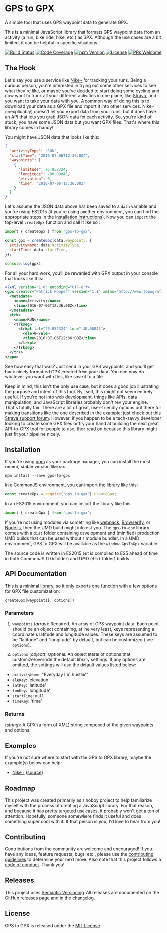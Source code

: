 # GPS to GPX

A simple tool that uses GPS waypoint data to generate GPX.

This is a minimal JavaScript library that formats GPS waypoint data from an activity (a run, bike ride, hike, etc.) as GPX. Although the use cases are a bit limited, it can be helpful in specific situations.

[![Build Status](https://img.shields.io/travis/impatrickhooper/gps-to-gpx/master.svg?style=flat-square)](https://travis-ci.org/impatrickhooper/gps-to-gpx)
[![Code Coverage](https://img.shields.io/codecov/c/github/impatrickhooper/gps-to-gpx/master.svg?style=flat-square)](https://codecov.io/gh/impatrickhooper/gps-to-gpx)
[![npm Version](https://img.shields.io/npm/v/gps-to-gpx.svg?style=flat-square)](https://www.npmjs.com/package/gps-to-gpx)
[![License](https://img.shields.io/github/license/mashape/apistatus.svg?style=flat-square)](https://github.com/impatrickhooper/gps-to-gpx/blob/master/LICENSE)
[![PRs Welcome](https://img.shields.io/badge/PRs-welcome-brightgreen.svg?style=flat-square)](https://github.com/impatrickhooper/gps-to-gpx/blob/master/CONTRIBUTING.md)

## The Hook

Let's say you use a service like [Nike+](https://www.nike.com/US/en_US/p/activity) for tracking your runs. Being a curious person, you're interested in trying out some other services to see what they're like, or maybe you've decided to start doing some cycling and now want to track all your different activities in one place, like [Strava](https://www.strava.com/dashboard), and you want to take your data with you. A common way of doing this is to download your data as a GPX file and import it into other services. Nike+ (inexplicably) doesn't let you export data from your runs, but it does have an API that lets you grab JSON data for each activity. So, you're kind of stuck; you have some JSON data but you want GPX files. That's where this library comes in handy!

You might have JSON data that looks like this:

```json
{
  "activityType": "RUN",
  "startTime": "2016-07-06T12:36:00Z",
  "waypoints": [
    {
      "latitude": 26.852324,
      "longitude": -80.08045,
      "elevation": 0,
      "time": "2016-07-06T12:36:00Z"
    }
  ]
}
```

Let's assume the JSON data above has been saved to a `data` variable and you're using ES2015 (if you're using another environment, you can find the appropriate steps in the [installation instructions](#user-content-installation)). Now you can `import` the top-level `createGpx` function and call it like so :

```javascript
import { createGpx } from 'gps-to-gpx';

const gpx = createGpx(data.waypoints, {
  activityName: data.activityType,
  startTime: data.startTime,
});

console.log(gpx);
```

For all your hard work, you'll be rewarded with GPX output in your console that looks like this:

```xml
<?xml version="1.0" encoding="UTF-8"?>
<gpx creator="Patrick Hooper" version="1.1" xmlns="http://www.topografix.com/GPX/1/1" xmlns:xsi="http://www.w3.org/2001/XMLSchema-instance" xsi:schemaLocation="http://www.topografix.com/GPX/1/1 http://www.topografix.com/GPX/1/1/gpx.xsd http://www.garmin.com/xmlschemas/GpxExtensions/v3 http://www.garmin.com/xmlschemas/GpxExtensionsv3.xsd http://www.garmin.com/xmlschemas/TrackPointExtension/v1 http://www.garmin.com/xmlschemas/TrackPointExtensionv1.xsd">
  <metadata>
    <name>Activity</name>
    <time>2016-07-06T12:36:00Z</time>
  </metadata>
  <trk>
    <name>RUN</name>
    <trkseg>
      <trkpt lat="26.852324" lon="-80.08045">
        <ele>0</ele>
        <time>2016-07-06T12:36:00Z</time>
      </trkpt>
    </trkseg>
  </trk>
</gpx>
```

See how easy that was? Just send in your GPS waypoints, and you'll get back nicely formatted GPX created from your data! You can now do whatever you want with this, like save it to a file.

Keep in mind, this isn't the only use case, but it does a good job illustrating the purpose and intent of this tool. By itself, this might not seem entirely useful. If you're not into web development, things like APIs, data manipulation, and JavaScript libraries probably don't rev your engine. That's totally fair. There are a lot of great, user-friendly options out there for making transitions like the one described in the example; just check out [this Strava support forum](https://support.strava.com/hc/en-us/community/posts/208835477-Sync-Nike-to-Strava). However, if you happen to be a tech-savvy developer looking to create some GPX files or try your hand at building the next great API-to-GPX tool for people to use, then read on because this library might just fit your pipeline nicely.

## Installation

If you're using [npm](https://www.npmjs.com/) as your package manager, you can install the most recent, stable version like so:

```
npm install --save gps-to-gpx
```

In a CommonJS environment, you can import the library like this:

```javascript
const createGpx = require('gps-to-gpx').createGpx;
```

In an ES2015 environment, you can import the library like this:

```javascript
import { createGpx } from 'gps-to-gpx';
```

If you're not using modules via something like [webpack](http://webpack.github.io/), [Browserify](http://browserify.org/), or [Node.js](https://nodejs.org/en/), then the UMD build might interest you. The `gps-to-gpx` library comes with a `dist` folder containing development and (minified) production UMD builds that can be used without a module bundler. In a UMD environment, GPS to GPX will be available as the `window.GpsToGpx` variable.

The source code is written in ES2015 but is compiled to ES5 ahead of time in both CommonJS (`lib` folder) and UMD (`dist` folder) builds.

## API Documentation

This is a minimal library, so it only exports one function with a few options for GPX file customization:

```
createGpx(waypoints[, options])
```

### Parameters

1. `waypoints` (*array*): Required. An array of GPS waypoint data. Each point should be an object containing, at the very least, keys representing a coordinate's latitude and longitude values. These keys are assumed to be "latitude" and "longitude" by default, but can be customized (see `options`).

2. `options` (*object*): Optional. An object literal of options that customize/override the default library settings. If any options are omitted, the settings will use the default values listed below:

  - `activityName`: "Everyday I'm hustlin'"
  - `eleKey`: 'elevation'
  - `latKey`: 'latitude'
  - `lonKey`: 'longitude'
  - `startTime`: `null`
  - `timeKey`: 'time'

### Returns

(*string*): A GPX (a form of XML) string composed of the given waypoints and options.

## Examples

If you're not sure where to start with the GPS to GPX library, maybe the example(s) below can help:

- [Nike+](https://github.com/impatrickhooper/gps-to-gpx/tree/master/examples/nikeplus#readme) ([source](https://github.com/impatrickhooper/gps-to-gpx/tree/master/examples/nikeplus))

## Roadmap

This project was created primarily as a hobby project to help familiarize myself with the process of creating a JavaScript library. For that reason, and because it has pretty targeted use cases, it probably won't get a ton of attention. Hopefully, someone somewhere finds it useful and does something super cool with it. If that person is you, I'd love to hear from you!

## Contributing

Contributions from the community are welcome and encouraged! If you have any ideas, feature requests, bugs, etc., please use the [contributing guidelines](https://github.com/impatrickhooper/gps-to-gpx/blob/master/CONTRIBUTING.md) to determine your next move. Also note that this project follows a [code of conduct](https://github.com/impatrickhooper/gps-to-gpx/blob/master/CODE_OF_CONDUCT.md). Thank you!

## Releases

This project uses [Semantic Versioning](http://semver.org/). All releases are documented on the GitHub [releases page](https://github.com/impatrickhooper/gps-to-gpx/releases) and in the [changelog](https://github.com/impatrickhooper/gps-to-gpx/blob/master/CHANGELOG.md).

## License

GPS to GPX is released under the [MIT License](https://github.com/impatrickhooper/gps-to-gpx/blob/master/LICENSE).
